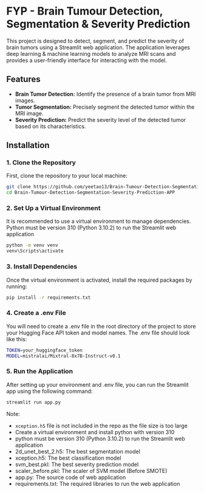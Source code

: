 # FYP - Brain Tumour Detection, Segmentation & Severity Prediction

This project is designed to detect, segment, and predict the severity of brain tumors using a Streamlit web application. The application leverages deep learning & machine learning models to analyze MRI scans and provides a user-friendly interface for interacting with the model.

## Features

- **Brain Tumor Detection:** Identify the presence of a brain tumor from MRI images.
- **Tumor Segmentation:** Precisely segment the detected tumor within the MRI image.
- **Severity Prediction:** Predict the severity level of the detected tumor based on its characteristics.
  
## Installation

### 1. Clone the Repository

First, clone the repository to your local machine:

```bash
git clone https://github.com/yeetao13/Brain-Tumour-Detection-Segmentation-Severity-Prediction-APP.git
cd Brain-Tumour-Detection-Segmentation-Severity-Prediction-APP
```
### 2. Set Up a Virtual Environment

It is recommended to use a virtual environment to manage dependencies.
Python must be version 310 (Python 3.10.2) to run the Streamlit web application

```bash
python -m venv venv
venv\Scripts\activate
```

### 3. Install Dependencies

Once the virtual environment is activated, install the required packages by running:

```bash
pip install -r requirements.txt
```

### 4. Create a .env File

You will need to create a .env file in the root directory of the project to store your Hugging Face API token and model names. The .env file should look like this:

```bash
TOKEN=your_huggingface_token
MODEL=mistralai/Mixtral-8x7B-Instruct-v0.1
```

### 5. Run the Application

After setting up your environment and .env file, you can run the Streamlit app using the following command:

```bash
streamlit run app.py
```

Note:
- `xception.h5` file is not included in the repo as the file size is too large
- Create a virtual environment and install python with version 310
- python must be version 310 (Python 3.10.2) to run the Streamlit web application
- 2d_unet_best_2.h5: The best segmentation model
- xception.h5: The best classification model
- svm_best.pkl: The best severity prediction model
- scaler_before.pkl: The scaler of SVM model (Before SMOTE)
- app.py: The source code of web application
- requirements.txt: The required libraries to run the web application
